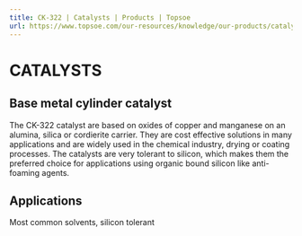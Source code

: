 ```yaml
---
title: CK-322 | Catalysts | Products | Topsoe
url: https://www.topsoe.com/our-resources/knowledge/our-products/catalysts/ck-322#main-content
---
```


# CATALYSTS

## Base metal cylinder catalyst

The CK-322 catalyst are based on oxides of copper and manganese on an alumina, silica or cordierite carrier. They are cost effective solutions in many applications and are widely used in the chemical industry, drying or coating processes. The catalysts are very tolerant to silicon, which makes them the preferred choice for applications using organic bound silicon like anti-foaming agents.

## Applications

Most common solvents, silicon tolerant